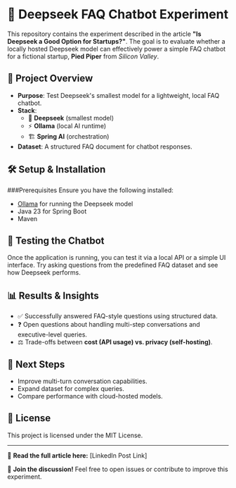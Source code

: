# 📌 Deepseek FAQ Chatbot Experiment

This repository contains the experiment described in the article **"Is Deepseek a Good Option for Startups?"**. The goal is to evaluate whether a locally hosted Deepseek model can effectively power a simple FAQ chatbot for a fictional startup, **Pied Piper** from *Silicon Valley*.

## 🚀 Project Overview
- **Purpose**: Test Deepseek's smallest model for a lightweight, local FAQ chatbot.
- **Stack**:
  - 🧠 **Deepseek** (smallest model)
  - ⚡ **Ollama** (local AI runtime)
  - 🏗 **Spring AI** (orchestration)
- **Dataset**: A structured FAQ document for chatbot responses.

## 🛠 Setup & Installation
###Prerequisites
Ensure you have the following installed:
- [Ollama](https://ollama.ai/) for running the Deepseek model
- Java 23 for Spring Boot
- Maven

## 🎯 Testing the Chatbot
Once the application is running, you can test it via a local API or a simple UI interface. Try asking questions from the predefined FAQ dataset and see how Deepseek performs.

## 📊 Results & Insights
- ✅ Successfully answered FAQ-style questions using structured data.
- ❓ Open questions about handling multi-step conversations and executive-level queries.
- ⚖️ Trade-offs between **cost (API usage) vs. privacy (self-hosting)**.

## 📌 Next Steps
- Improve multi-turn conversation capabilities.
- Expand dataset for complex queries.
- Compare performance with cloud-hosted models.

## 📜 License
This project is licensed under the MIT License.

---

📝 **Read the full article here:** [LinkedIn Post Link]

💬 **Join the discussion!** Feel free to open issues or contribute to improve this experiment.


